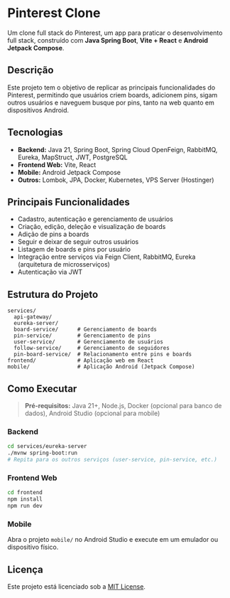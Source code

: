 # Pinterest Clone

Um clone full stack do Pinterest, um app para praticar o desenvolvimento full stack, construído com **Java Spring Boot**, **Vite + React** e **Android Jetpack Compose**.

## Descrição

Este projeto tem o objetivo de replicar as principais funcionalidades do Pinterest, permitindo que usuários criem boards, adicionem pins, sigam outros usuários e naveguem busque por pins, tanto na web quanto em dispositivos Android.

## Tecnologias

- **Backend:** Java 21, Spring Boot, Spring Cloud OpenFeign, RabbitMQ, Eureka, MapStruct, JWT, PostgreSQL
- **Frontend Web:** Vite, React
- **Mobile:** Android Jetpack Compose
- **Outros:** Lombok, JPA, Docker, Kubernetes, VPS Server (Hostinger)

## Principais Funcionalidades

- Cadastro, autenticação e gerenciamento de usuários
- Criação, edição, deleção e visualização de boards
- Adição de pins a boards
- Seguir e deixar de seguir outros usuários
- Listagem de boards e pins por usuário
- Integração entre serviços via Feign Client, RabbitMQ, Eureka (arquitetura de microsserviços)
- Autenticação via JWT

## Estrutura do Projeto

```
services/
  api-gateway/
  eureka-server/
  board-service/      # Gerenciamento de boards
  pin-service/        # Gerenciamento de pins
  user-service/       # Gerenciamento de usuários
  follow-service/     # Gerenciamento de seguidores
  pin-board-service/  # Relacionamento entre pins e boards
frontend/             # Aplicação web em React
mobile/               # Aplicação Android (Jetpack Compose)
```

## Como Executar

> **Pré-requisitos:** Java 21+, Node.js, Docker (opcional para banco de dados), Android Studio (opcional para mobile)

### Backend

```bash
cd services/eureka-server
./mvnw spring-boot:run
# Repita para os outros serviços (user-service, pin-service, etc.)
```

### Frontend Web

```bash
cd frontend
npm install
npm run dev
```

### Mobile

Abra o projeto `mobile/` no Android Studio e execute em um emulador ou dispositivo físico.

## Licença

Este projeto está licenciado sob a [MIT License](LICENSE).
